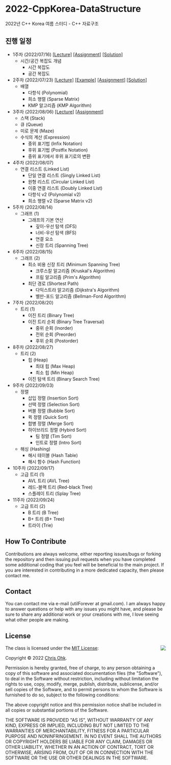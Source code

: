 # 2022-CppKorea-DataStructure

2022년 C++ Korea 여름 스터디 - C++ 자료구조

## 진행 일정

* 1주차 (2022/07/16) [[Lecture]](./1%20-%20Lecture/220716%20-%20Data%20Structure%2C%20Week%201.pdf) [[Assignment]](./3%20-%20Assignment/220716%20-%20Data%20Structure%2C%20Week%201%20-%20Assignment.pdf) [[Solution]](./4%20-%20Solution/220716%20-%20Data%20Structure%2C%20Week%201%20-%20Solution.pdf)
  * 시간/공간 복잡도 개념
    * 시간 복잡도
    * 공간 복잡도
* 2주차 (2022/07/23) [[Lecture]](./1%20-%20Lecture/220723%20-%20Data%20Structure%2C%20Week%202.pdf) [[Example]](./2%20-%20Example/220723%20-%20Data%20Structure%2C%20Week%202) [[Assignment]](./3%20-%20Assignment/220723%20-%20Data%20Structure%2C%20Week%202%20-%20Assignment.pdf) [[Solution]](./4%20-%20Solution/220723%20-%20Data%20Structure%2C%20Week%202%20-%20Solution.pdf)
  * 배열
    * 다항식 (Polynomial)
    * 희소 행렬 (Sparse Matrix)
    * KMP 알고리즘 (KMP Algorithm)
* 3주차 (2022/08/06) [[Lecture]](./1%20-%20Lecture/220806%20-%20Data%20Structure%2C%20Week%203.pdf) [[Assignment]](./3%20-%20Assignment/220806%20-%20Data%20Structure%2C%20Week%203%20-%20Assignment.pdf)
  * 스택 (Stack)
  * 큐 (Queue)
  * 미로 문제 (Maze)
  * 수식의 계산 (Expression)
    * 중위 표기법 (Infix Notation)
    * 후위 표기법 (Postfix Notation)
    * 중위 표기에서 후위 표기로의 변환
* 4주차 (2022/08/07)
  * 연결 리스트 (Linked List)
    * 단일 연결 리스트 (Singly Linked List)
    * 원형 리스트 (Circular Linked List)
    * 이중 연결 리스트 (Doubly Linked List)
    * 다항식 v2 (Polynomial v2)
    * 희소 행렬 v2 (Sparse Matrix v2)
* 5주차 (2022/08/14)
  * 그래프 (1)
    * 그래프의 기본 연산
      * 깊이-우선 탐색 (DFS)
      * 너비-우선 탐색 (BFS)
      * 연결 요소
      * 신장 트리 (Spanning Tree)
* 6주차 (2022/08/15)
  * 그래프 (2)
    * 최소 비용 신장 트리 (Minimum Spanning Tree)
      * 크루스칼 알고리즘 (Kruskal's Algorithm)
      * 프림 알고리즘 (Prim's Algorithm)
    * 최단 경로 (Shortest Path)
      * 다익스트라 알고리즘 (Dijkstra's Algorithm)
      * 벨만-포드 알고리즘 (Bellman-Ford Algorithm)
* 7주차 (2022/08/20)
  * 트리 (1)
    * 이진 트리 (Binary Tree)
    * 이진 트리 순회 (Binary Tree Traversal)
      * 중위 순회 (Inorder)
      * 전위 순회 (Preorder)
      * 후위 순회 (Postorder)
* 8주차 (2022/08/27)
  * 트리 (2)
    * 힙 (Heap)
      * 최대 힙 (Max Heap)
      * 최소 힙 (Min Heap)
    * 이진 탐색 트리 (Binary Search Tree)
* 9주차 (2022/09/03)
  * 정렬
    * 삽입 정렬 (Insertion Sort)
    * 선택 정렬 (Selection Sort)
    * 버블 정렬 (Bubble Sort)
    * 퀵 정렬 (Quick Sort)
    * 합병 정렬 (Merge Sort)
    * 하이브리드 정렬 (Hybird Sort)
      * 팀 정렬 (Tim Sort)
      * 인트로 정렬 (Intro Sort)
  * 해싱 (Hashing)
    * 해시 테이블 (Hash Table)
    * 해시 함수 (Hash Function)
* 10주차 (2022/09/17)
  * 고급 트리 (1)
    * AVL 트리 (AVL Tree)
    * 레드-블랙 트리 (Red-black Tree)
    * 스플레이 트리 (Splay Tree)
* 11주차 (2022/09/24)
  * 고급 트리 (2)
    * B 트리 (B Tree)
    * B+ 트리 (B+ Tree)
    * 트라이 (Trie)

## How To Contribute

Contributions are always welcome, either reporting issues/bugs or forking the repository and then issuing pull requests when you have completed some additional coding that you feel will be beneficial to the main project. If you are interested in contributing in a more dedicated capacity, then please contact me.

## Contact

You can contact me via e-mail (utilForever at gmail.com). I am always happy to answer questions or help with any issues you might have, and please be sure to share any additional work or your creations with me, I love seeing what other people are making.

## License

<img align="right" src="http://opensource.org/trademarks/opensource/OSI-Approved-License-100x137.png">

The class is licensed under the [MIT License](http://opensource.org/licenses/MIT):

Copyright &copy; 2022 [Chris Ohk](http://www.github.com/utilForever).

Permission is hereby granted, free of charge, to any person obtaining a copy of this software and associated documentation files (the "Software"), to deal in the Software without restriction, including without limitation the rights to use, copy, modify, merge, publish, distribute, sublicense, and/or sell copies of the Software, and to permit persons to whom the Software is furnished to do so, subject to the following conditions:

The above copyright notice and this permission notice shall be included in all copies or substantial portions of the Software.

THE SOFTWARE IS PROVIDED "AS IS", WITHOUT WARRANTY OF ANY KIND, EXPRESS OR IMPLIED, INCLUDING BUT NOT LIMITED TO THE WARRANTIES OF MERCHANTABILITY, FITNESS FOR A PARTICULAR PURPOSE AND NONINFRINGEMENT. IN NO EVENT SHALL THE AUTHORS OR COPYRIGHT HOLDERS BE LIABLE FOR ANY CLAIM, DAMAGES OR OTHER LIABILITY, WHETHER IN AN ACTION OF CONTRACT, TORT OR OTHERWISE, ARISING FROM, OUT OF OR IN CONNECTION WITH THE SOFTWARE OR THE USE OR OTHER DEALINGS IN THE SOFTWARE.
